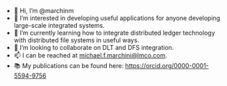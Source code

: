 - 👋 Hi, I’m @marchinm
- 👀 I’m interested in developing useful applications for anyone developing large-scale integrated systems.
- 🌱 I’m currently learning how to integrate distributed ledger technology with distributed file systems in useful ways.
- :busts_in_silhouette: I’m looking to collaborate on DLT and DFS integration.
- 📫 I can be reached at michael.f.marchini@lmco.com.
- :books: My publications can be found here: https://orcid.org/0000-0001-5594-9756

<!---
marchinm/marchinm is a ✨ special ✨ repository because its `README.md` (this file) appears on your GitHub profile.
You can click the Preview link to take a look at your changes.
--->
